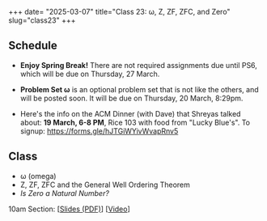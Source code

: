 +++
date= "2025-03-07"
title="Class 23: &omega;, Z, ZF, ZFC, and Zero"
slug="class23"
+++

## Schedule

- **Enjoy Spring Break!** There are not required assignments due until PS6, which will be due on Thursday, 27 March.

- **Problem Set &omega;** is an optional problem set that is not like the others, and will be posted soon. It will be due on Thursday, 20 March, 8:29pm.

- Here's the info on the ACM Dinner (with Dave) that Shreyas talked about: **19 March, 6-8 PM**, Rice 103 with food from "Lucky Blue's". To signup: https://forms.gle/hJTGiWYivWvapRnv5

## Class

- &omega; (omega)
- Z, ZF, ZFC and the General Well Ordering Theorem
- _Is Zero a Natural Number?_

10am Section: [[Slides (PDF)](https://www.dropbox.com/s/5rzc88clyfuh6bf/cs2120-class23-dave.pdf?dl=0)] [[Video](https://uva.hosted.panopto.com/Panopto/Pages/Viewer.aspx?id=9583f447-534e-4c1e-ab6e-b29900f729aa)]  
<!--2pm Section: [[Slides (PDF)](https://virginia.box.com/s/q7f0q8j34czkh11volzmclytco3559yh)] [[Video](https://uva.hosted.panopto.com/Panopto/Pages/Viewer.aspx?id=680e7dd6-dd24-44ac-a55b-b297013942f8)]
-->